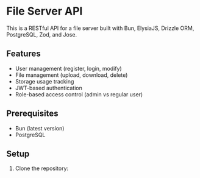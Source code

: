 # File Server API

This is a RESTful API for a file server built with Bun, ElysiaJS, Drizzle ORM, PostgreSQL, Zod, and Jose.

## Features

- User management (register, login, modify)
- File management (upload, download, delete)
- Storage usage tracking
- JWT-based authentication
- Role-based access control (admin vs regular user)

## Prerequisites

- Bun (latest version)
- PostgreSQL

## Setup

1. Clone the repository:
